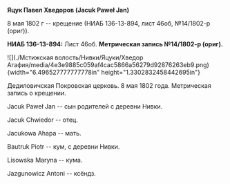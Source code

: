 **Яцук Павел Хведоров (Jacuk Paweł Jan)**

8 мая 1802 г -- крещение (НИАБ 136-13-894, лист 46об, №14/1802-р
(ориг)).

**НИАБ 136-13-894:** Лист 46об. **Метрическая запись №14/1802-р
(ориг).**

![](./Мстижская волость/Нивки/Яцуки/Хведор Агафия/media/4e3e9885c059af4cac5866a56279d92876263eb9.png){width="6.496527777777778in"
height="1.3302832458442695in"}

Дедиловичская Покровская церковь. 8 мая 1802 года. Метрическая запись о
крещении.

Jacuk Paweł Jan -- сын родителей с деревни Нивки.

Jacuk Chwiedor -- отец.

Jacukowa Ahapa -- мать.

Bautruk Piotr -- кум, с деревни Нивки.

Lisowska Maryna -- кума.

Jazgunowicz Antoni -- ксёндз.
